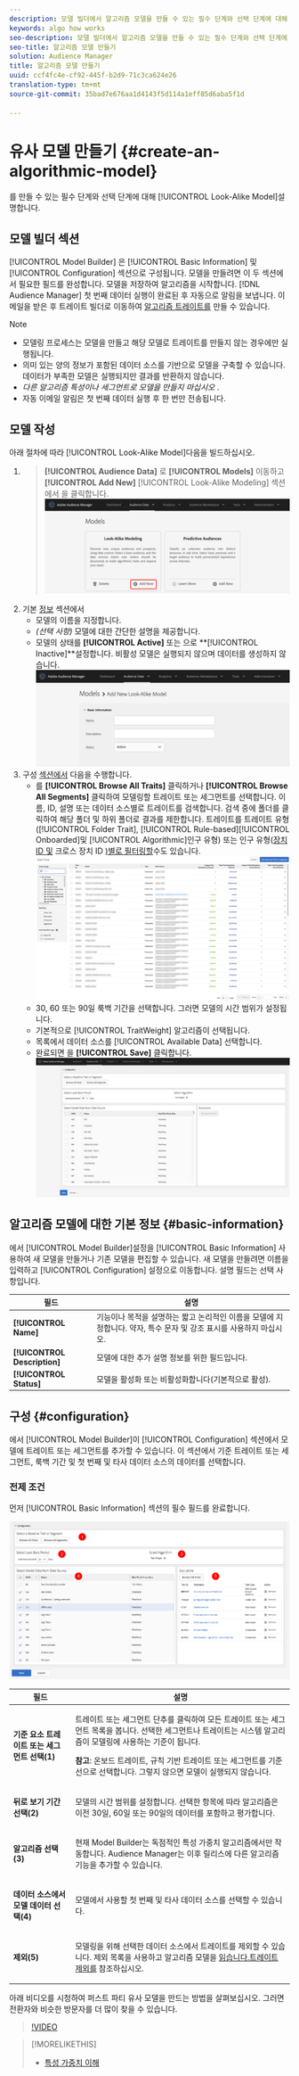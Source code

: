 ```yaml
---
description: 모델 빌더에서 알고리즘 모델을 만들 수 있는 필수 단계와 선택 단계에 대해 설명합니다.
keywords: algo how works
seo-description: 모델 빌더에서 알고리즘 모델을 만들 수 있는 필수 단계와 선택 단계에 대해 설명합니다.
seo-title: 알고리즘 모델 만들기
solution: Audience Manager
title: 알고리즘 모델 만들기
uuid: ccf4fc4e-cf92-445f-b2d9-71c3ca624e26
translation-type: tm+mt
source-git-commit: 35bad7e676aa1d4143f5d114a1eff85d6aba5f1d

---
```



# 유사 모델 만들기 {#create-an-algorithmic-model}

를 만들 수 있는 필수 단계와 선택 단계에 대해 [!UICONTROL Look-Alike Model]설명합니다.

## 모델 빌더 섹션

[!UICONTROL Model Builder] 은 [!UICONTROL Basic Information] 및 [!UICONTROL Configuration] 섹션으로 구성됩니다. 모델을 만들려면 이 두 섹션에서 필요한 필드를 완성합니다. 모델을 저장하여 알고리즘을 시작합니다. [!DNL Audience Manager] 첫 번째 데이터 실행이 완료된 후 자동으로 알림을 보냅니다. 이메일을 받은 후 트레이트 빌더로 이동하여 [알고리즘 트레이트를](../../features/traits/about-trait-builder.md) 만들 수 있습니다.

>[!NOTE]
>
>* 모델링 프로세스는 모델을 만들고 해당 모델로 트레이트를 만들지 않는 경우에만 실행됩니다.
>* 의미 있는 양의 정보가 포함된 데이터 소스를 기반으로 모델을 구축할 수 있습니다. 데이터가 부족한 모델은 실행되지만 결과를 반환하지 않습니다.
>* *다른 알고리즘 특성이나 세그먼트로 모델을 만들지 마십시오* .
>* 자동 이메일 알림은 첫 번째 데이터 실행 후 한 번만 전송됩니다.


## 모델 작성

아래 절차에 따라 [!UICONTROL Look-Alike Model]다음을 빌드하십시오.

1. > **[!UICONTROL Audience Data]** 로 **[!UICONTROL Models]** 이동하고 **[!UICONTROL Add New]** [!UICONTROL Look-Alike Modeling] 섹션에서 을 클릭합니다.
   ![유사 추가](assets/look-alike-add.png)
1. 기본 [정보](../../features/algorithmic-models/create-model.md#basic-information) 섹션에서
   * 모델의 이름을 지정합니다.
   * *(선택 사항)* 모델에 대한 간단한 설명을 제공합니다.
   * 모델의 상태를 **[!UICONTROL Active]** 또는 으로 **[!UICONTROL Inactive]**설정합니다. 비활성 모델은 실행되지 않으며 데이터를 생성하지 않습니다.
      ![유사 기본](assets/look-alike-basic.png)
1. 구성 [섹션에서](../../features/algorithmic-models/create-model.md#configuration) 다음을 수행합니다.
   * 를 **[!UICONTROL Browse All Traits]** 클릭하거나 **[!UICONTROL Browse All Segments]** 클릭하여 모델링할 트레이트 또는 세그먼트를 선택합니다. 이름, ID, 설명 또는 데이터 소스별로 트레이트를 검색합니다. 검색 중에 폴더를 클릭하여 해당 폴더 및 하위 폴더로 결과를 제한합니다. 트레이트를 트레이트 유형([!UICONTROL Folder Trait], [!UICONTROL Rule-based][!UICONTROL Onboarded]및 [!UICONTROL Algorithmic]인구 유형) 또는 인구 유형([장치 ID 및](../../reference/ids-in-aam.md) 크로스 장치 ID [)별로 필터링할](../../reference/ids-in-aam.md)수도 있습니다.
      ![browse traits](assets/browse-traits.png)
   * 30, 60 또는 90일 룩백 기간을 선택합니다. 그러면 모델의 시간 범위가 설정됩니다.
   * 기본적으로 [!UICONTROL TraitWeight] 알고리즘이 선택됩니다.
   * 목록에서 데이터 소스를 [!UICONTROL Available Data] 선택합니다.
   * 완료되면 을 **[!UICONTROL Save]** 클릭합니다.
      ![유사 구성](assets/look-alike-configuration.png)

## 알고리즘 모델에 대한 기본 정보 {#basic-information}

<!-- r_model_basic.xml -->

에서 [!UICONTROL Model Builder]설정을 [!UICONTROL Basic Information] 사용하여 새 모델을 만들거나 기존 모델을 편집할 수 있습니다. 새 모델을 만들려면 이름을 입력하고 [!UICONTROL Configuration] 설정으로 이동합니다. 설명 필드는 선택 사항입니다.

| 필드 | 설명 |
|---|---|
| **[!UICONTROL Name]** | 기능이나 목적을 설명하는 짧고 논리적인 이름을 모델에 지정합니다. 약자, 특수 문자 및 강조 표시를 사용하지 마십시오. |
| **[!UICONTROL Description]** | 모델에 대한 추가 설명 정보를 위한 필드입니다. |
| **[!UICONTROL Status]** | 모델을 활성화 또는 비활성화합니다(기본적으로 활성). |

## 구성 {#configuration}

에서 [!UICONTROL Model Builder]이 [!UICONTROL Configuration] 섹션에서 모델에 트레이트 또는 세그먼트를 추가할 수 있습니다. 이 섹션에서 기준 트레이트 또는 세그먼트, 룩백 기간 및 첫 번째 및 타사 데이터 소스의 데이터를 선택합니다.

<!-- r_model_configuration.xml -->

### 전제 조건

먼저 [!UICONTROL Basic Information] 섹션의 필수 필드를 완료합니다.

![](assets/lam_exclude_traits_numbered.png)

<table id="table_7A6BE5E5498D4776A30323B743954150"> 
 <thead> 
  <tr> 
   <th colname="col1" class="entry"> 필드 </th> 
   <th colname="col2" class="entry"> 설명 </th> 
  </tr> 
 </thead>
 <tbody> 
  <tr> 
   <td colname="col1"> <p><b>기준 요소 트레이트 또는 세그먼트 선택(1)</b> </p> </td> 
   <td colname="col2"> <p>트레이트 또는 세그먼트 단추를 클릭하여 모든 트레이트 또는 세그먼트 목록을 봅니다. 선택한 세그먼트나 트레이트는 시스템 알고리즘이 모델링에 사용하는 기준이 됩니다. </p> <p> <p><b>참고</b>: 온보드 트레이트, 규칙 기반 트레이트 또는 세그먼트를 기준선으로 선택합니다. 그렇지 않으면 모델이 실행되지 않습니다. </p> </p> </td> 
  </tr> 
  <tr> 
   <td colname="col1"> <p><b>뒤로 보기 기간 선택(2)</b> </p> </td> 
   <td colname="col2"> <p>모델의 시간 범위를 설정합니다. 선택한 항목에 따라 알고리즘은 이전 30일, 60일 또는 90일의 데이터를 포함하고 평가합니다. </p> </td> 
  </tr> 
  <tr> 
   <td colname="col1"> <p><b>알고리즘 선택(3)</b> </p> </td> 
   <td colname="col2"> <p>현재 Model Builder는 독점적인 특성 가중치 <span class="keyword"> 알고리즘에서만</span> 작동합니다. <span class="keyword"> Audience</span> Manager는 이후 릴리스에 다른 알고리즘 기능을 추가할 수 있습니다. </p> </td>
  </tr>
  <tr> 
   <td colname="col1"> <p><b>데이터 소스에서 모델 데이터 선택(4)</b> </p> </td> 
   <td colname="col2"> <p>모델에서 사용할 첫 번째 및 타사 데이터 소스를 선택할 수 있습니다. </p> </td>
  </tr> 
  <tr> 
   <td colname="col1"> <p><b>제외(5)</b> </p> </td> 
   <td colname="col2"> <p>모델링을 위해 선택한 데이터 소스에서 트레이트를 제외할 수 있습니다. 제외 <span class="wintitle"> 목록을 사용하고 알고리즘 모델을</span> <a href="../../features/algorithmic-models/trait-exclusion-algo-models.md"> 읽습니다.트레이트 제외를</a> 참조하십시오. </p> </td>
  </tr> 
 </tbody>
</table>

아래 비디오를 시청하여 퍼스트 파티 유사 모델을 만드는 방법을 살펴보십시오. 그러면 전환자와 비슷한 방문자를 더 많이 찾을 수 있습니다.

>[!VIDEO](https://video.tv.adobe.com/v/23504/)

>[!MORELIKETHIS]
>
>* [특성 가중치 이해](../../features/algorithmic-models/understanding-models.md#understanding-traitweight)

